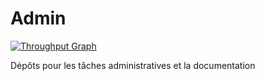 # Admin
[![Throughput Graph](https://graphs.waffle.io/RoboCupULaval/Admin/throughput.svg)](https://waffle.io/RoboCupULaval/Admin/metrics/throughput) 

Dépôts pour les tâches administratives et la documentation
